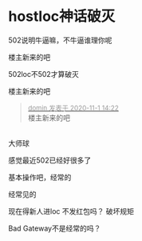 # hostloc神话破灭


<img src="static/image/smiley/default/lol.gif" smilieid="12" border="0" alt="" />502说明牛逼嘛，不牛逼谁理你呢

楼主新来的吧

502loc不502才算破灭

楼主新来的吧<br />


<div class="quote"><blockquote><font size="2"><a href="https://www.hostloc.com/forum.php?mod=redirect&amp;goto=findpost&amp;pid=9384861&amp;ptid=760946" target="_blank"><font color="#999999">domin 发表于 2020-11-1 14:22</font></a></font><br />
楼主新来的吧</blockquote></div><br />
大师球

感觉最近502已经好很多了<img src="static/image/smiley/default/lol.gif" smilieid="12" border="0" alt="" />

基本操作吧，经常的

经常见的

现在得新人进loc 不发红包吗？ 破坏规矩

Bad Gateway不是经常的吗？<img src="static/image/smiley/yct/013.gif" smilieid="43" border="0" alt="" />
